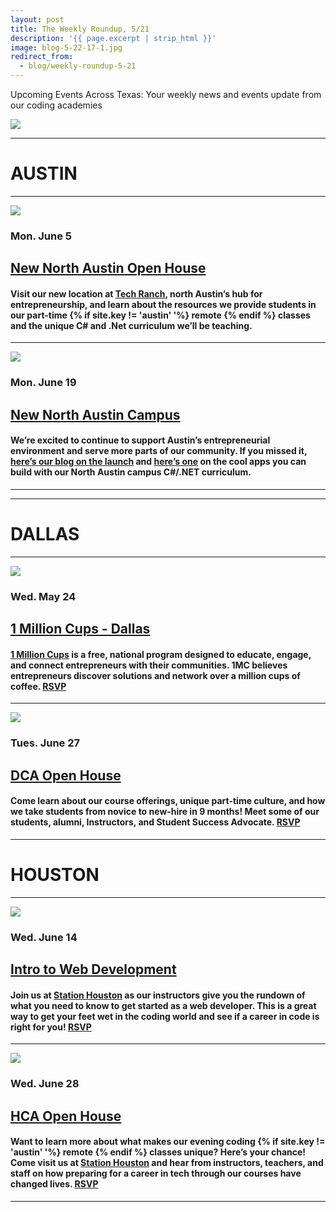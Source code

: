 ```yaml
---
layout: post
title: The Weekly Roundup, 5/21
description: '{{ page.excerpt | strip_html }}'
image: blog-5-22-17-1.jpg
redirect_from:
  - blog/weekly-roundup-5-21
---
```


Upcoming Events Across Texas: Your weekly news and events update from our coding academies


<div class="col-sm-12">
  <img class="img-responsive" src="/assets/images/blog-5-22-17-1.jpg" />
</div>




---

# AUSTIN


---

<div class="col-sm-5">
  <img class="img-responsive" src="/assets/images/blog-5-22-17-2.png" />
</div>

### Mon. June 5

## [New North Austin Open House](https://www.eventbrite.com/e/austin-coding-academy-open-house-tickets-34369733799)

#### Visit our new location at [Tech Ranch](https://techranchaustin.com/), north Austin’s hub for entrepreneurship, and learn about the resources we provide students in our part-time {% if site.key != 'austin' '%} remote {% endif %} classes and the unique C# and .Net curriculum we’ll be teaching.



---

<div class="col-sm-5">
  <img class="img-responsive" src="/assets/images/blog-5-22-17-3.jpg" />
</div>

### Mon. June 19

## [New North Austin Campus](https://austincodingacademy.com/blog/austin_coding_academy_opening_north_campus)

#### We’re excited to continue to support Austin’s entrepreneurial environment and serve more parts of our community. If you missed it, [here’s our blog on the launch](https://austincodingacademy.com/blog/austin_coding_academy_opening_north_campus) and [here’s one](https://austincodingacademy.com/blog/5_awesome_apps_you_can_create_with_c_sharp) on the cool apps you can build with our North Austin campus C#/.NET curriculum.



---



---

# DALLAS

---

<div class="col-sm-5">
  <img class="img-responsive" src="/assets/images/blog-5-22-17-5.jpeg" />
</div>

### Wed. May 24

## [1 Million Cups - Dallas](http://www.1millioncups.com/dallas)

#### [1 Million Cups](http://www.1millioncups.com/about) is a free, national program designed to educate, engage, and connect entrepreneurs with their communities. 1MC believes entrepreneurs discover solutions and network over a million cups of coffee. [RSVP](http://www.1millioncups.com/dallas)



---

<div class="col-sm-5">
  <img class="img-responsive" src="/assets/images/blog-5-22-17-6.jpg" />
</div>

### Tues. June 27

## [DCA Open House](https://www.eventbrite.com/e/dallas-coding-academy-open-house-tickets-34509229033)

#### Come learn about our course offerings, unique part-time culture, and how we take students from novice to new-hire in 9 months! Meet some of our students, alumni, Instructors, and Student Success Advocate. [RSVP](https://www.eventbrite.com/e/dallas-coding-academy-open-house-tickets-34509229033)




---

# HOUSTON

---


<div class="col-sm-5">
  <img class="img-responsive" src="/assets/images/blog-5-22-17-7.png" />
</div>

### Wed. June 14

## [Intro to Web Development](https://www.eventbrite.com/e/learn-to-code-class-intro-to-web-development-tickets-34040024630)

#### Join us at [Station Houston](http://stationhouston.com/) as our instructors give you the rundown of what you need to know to get started as a web developer. This is a great way to get your feet wet in the coding world and see if a career in code is right for you! [RSVP](https://www.eventbrite.com/e/learn-to-code-class-intro-to-web-development-tickets-34040024630)



---

<div class="col-sm-5">
  <img class="img-responsive" src="/assets/images/blog-5-22-17-8.png" />
</div>

### Wed. June 28

## [HCA Open House](https://www.eventbrite.com/e/houston-coding-academy-open-house-tickets-34040139975)

#### Want to learn more about what makes our evening coding {% if site.key != 'austin' '%} remote {% endif %} classes unique? Here’s your chance! Come visit us at [Station Houston](http://stationhouston.com/) and hear from instructors, teachers, and staff on how preparing for a career in tech through our courses have changed lives. [RSVP](https://www.eventbrite.com/e/learn-to-code-class-intro-to-web-development-tickets-34040024630)



---
